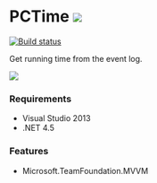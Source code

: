 # PCTime ![](https://github.com/ikageso/PCTime/wiki/images/PCTime_Icon.png) 


[![Build status](https://ci.appveyor.com/api/projects/status/h4f0o2gh04gwc619)](https://ci.appveyor.com/project/ikageso/pctime)


Get running time from the event log.

![](https://github.com/ikageso/PCTime/wiki/images/pctime001.JPG)

### Requirements
* Visual Studio 2013
* .NET 4.5

### Features
* Microsoft.TeamFoundation.MVVM

